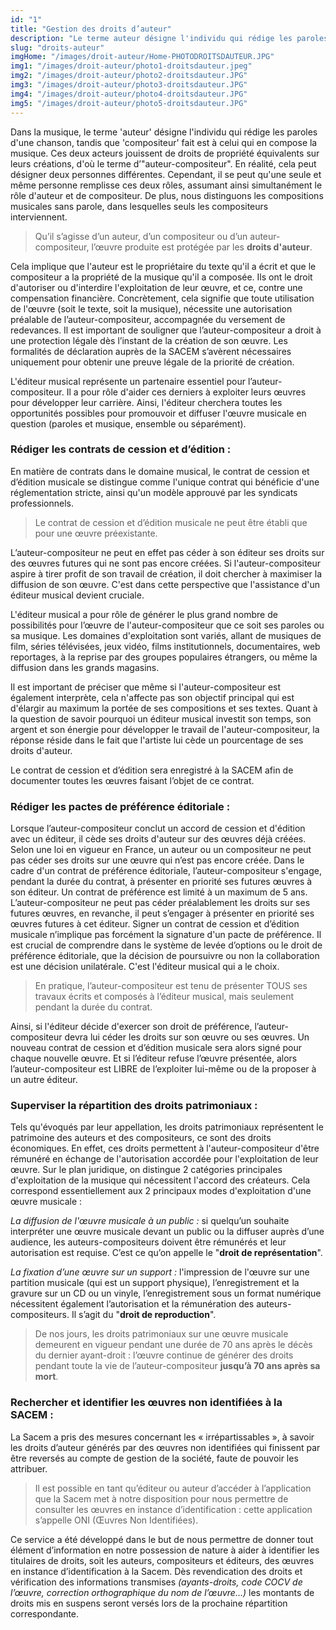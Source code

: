 ```yaml
---
id: "1"
title: "Gestion des droits d’auteur"
description: "Le terme auteur désigne l'individu qui rédige les paroles d'une chanson"
slug: "droits-auteur"
imgHome: "/images/droit-auteur/Home-PHOTODROITSDAUTEUR.JPG"
img1: "/images/droit-auteur/photo1-droitsdauteur.jpeg"
img2: "/images/droit-auteur/photo2-droitsdauteur.JPG"
img3: "/images/droit-auteur/photo3-droitsdauteur.JPG"
img4: "/images/droit-auteur/photo4-droitsdauteur.JPG"
img5: "/images/droit-auteur/photo5-droitsdauteur.JPG"
---
```


<!-- section:start -->

Dans la musique, le terme 'auteur' désigne l'individu qui rédige les paroles d'une chanson, tandis que 'compositeur' fait est à celui qui en compose la musique.
Ces deux acteurs jouissent de droits de propriété équivalents sur leurs créations, d'où le terme d’"auteur-compositeur". En réalité, cela peut désigner deux personnes différentes.
Cependant, il se peut qu'une seule et même personne remplisse ces deux rôles, assumant ainsi simultanément le rôle d'auteur et de compositeur. De plus, nous distinguons les compositions musicales sans parole, dans lesquelles seuls les compositeurs interviennent.

> Qu’il s’agisse d’un auteur, d’un compositeur ou d’un auteur-compositeur, l’œuvre produite est protégée par les **droits d'auteur**.

Cela implique que l'auteur est le propriétaire du texte qu'il a écrit et que le compositeur a la propriété de la musique qu'il a composée. Ils ont le droit d'autoriser ou d'interdire l'exploitation de leur œuvre, et ce, contre une compensation financière. Concrètement, cela signifie que toute utilisation de l'œuvre (soit le texte, soit la musique), nécessite une autorisation préalable de l’auteur-compositeur, accompagnée du versement de redevances. Il est important de souligner que l’auteur-compositeur a droit à une protection légale dès l’instant de la création de son œuvre. Les formalités de déclaration auprès de la SACEM s’avèrent nécessaires uniquement pour obtenir une preuve légale de la priorité de création.

L'éditeur musical représente un partenaire essentiel pour l’auteur-compositeur. Il a pour rôle d'aider ces derniers à exploiter leurs œuvres pour développer leur carrière. Ainsi, l'éditeur cherchera toutes les opportunités possibles pour promouvoir et diffuser l'œuvre musicale en question (paroles et musique, ensemble ou séparément).

<!-- section:end -->
<!-- section:start -->

### **Rédiger les contrats de cession et d’édition :**

En matière de contrats dans le domaine musical, le contrat de cession et d’édition musicale se distingue comme l'unique contrat qui bénéficie d'une réglementation stricte, ainsi qu'un modèle approuvé par les syndicats professionnels.

> Le contrat de cession et d’édition musicale ne peut être établi que pour une œuvre préexistante.

L’auteur-compositeur ne peut en effet pas céder à son éditeur ses droits sur des œuvres futures qui ne sont pas encore créées. Si l'auteur-compositeur aspire à tirer profit de son travail de création, il doit chercher à maximiser la diffusion de son œuvre. C'est dans cette perspective que l'assistance d'un éditeur musical devient cruciale.

L'éditeur musical a pour rôle de générer le plus grand nombre de possibilités pour l’œuvre de l'auteur-compositeur que ce soit ses paroles ou sa musique. Les domaines d'exploitation sont variés, allant de musiques de film, séries télévisées, jeux vidéo, films institutionnels, documentaires, web reportages, à la reprise par des groupes populaires étrangers, ou même la diffusion dans les grands magasins.

Il est important de préciser que même si l'auteur-compositeur est également interprète, cela n'affecte pas son objectif principal qui est d'élargir au maximum la portée de ses compositions et ses textes. Quant à la question de savoir pourquoi un éditeur musical investit son temps, son argent et son énergie pour développer le travail de l'auteur-compositeur, la réponse réside dans le fait que l'artiste lui cède un pourcentage de ses droits d'auteur.

Le contrat de cession et d’édition sera enregistré à la SACEM afin de documenter toutes les œuvres faisant l’objet de ce contrat.

<!-- section:end -->

<!-- section:start -->

### **Rédiger les pactes de préférence éditoriale :**

Lorsque l’auteur-compositeur conclut un accord de cession et d'édition avec un éditeur, il cède ses droits d'auteur sur des œuvres déjà créées.
Selon une loi en vigueur en France, un auteur ou un compositeur ne peut pas céder ses droits sur une œuvre qui n’est pas encore créée.
Dans le cadre d'un contrat de préférence éditoriale, l’auteur-compositeur s'engage, pendant la durée du contrat, à présenter en priorité ses futures œuvres à son éditeur. Un contrat de préférence est limité à un maximum de 5 ans.
L’auteur-compositeur ne peut pas céder préalablement les droits sur ses futures œuvres, en revanche, il peut s’engager à présenter en priorité ses œuvres futures à cet éditeur. Signer un contrat de cession et d’édition musicale n’implique pas forcément la signature d'un pacte de préférence.
Il est crucial de comprendre dans le système de levée d’options ou le droit de préférence éditoriale, que la décision de poursuivre ou non la collaboration est une décision unilatérale. C'est l'éditeur musical qui a le choix.

> En pratique, l’auteur-compositeur est tenu de présenter TOUS ses travaux écrits et composés à l’éditeur musical, mais seulement pendant la durée du contrat.

Ainsi, si l'éditeur décide d'exercer son droit de préférence, l’auteur-compositeur devra lui céder les droits sur son œuvre ou ses œuvres. Un nouveau contrat de cession et d’édition musicale sera alors signé pour chaque nouvelle œuvre.
Et si l’éditeur refuse l’œuvre présentée, alors l’auteur-compositeur est LIBRE de l’exploiter lui-même ou de la proposer à un autre éditeur.

<!-- section:end -->
<!-- section:start -->

### **Superviser la répartition des droits patrimoniaux :**

Tels qu'évoqués par leur appellation, les droits patrimoniaux représentent le patrimoine des auteurs et des compositeurs, ce sont des droits économiques.
En effet, ces droits permettent à l'auteur-compositeur d'être rémunéré en échange de l'autorisation accordée pour l'exploitation de leur œuvre.
Sur le plan juridique, on distingue 2 catégories principales d'exploitation de la musique qui nécessitent l'accord des créateurs. Cela correspond essentiellement aux 2 principaux modes d'exploitation d'une œuvre musicale :

_La diffusion de l'œuvre musicale à un public :_ si quelqu’un souhaite interpréter une œuvre musicale devant un public ou la diffuser auprès d’une audience, les auteurs-compositeurs doivent être rémunérés et leur autorisation est requise. C’est ce qu’on appelle le "**droit de représentation**".

_La fixation d’une œuvre sur un support :_ l'impression de l'œuvre sur une partition musicale (qui est un support physique), l’enregistrement et la gravure sur un CD ou un vinyle, l’enregistrement sous un format numérique nécessitent également l’autorisation et la rémunération des auteurs-compositeurs. Il s’agit du "**droit de reproduction**".

> De nos jours, les droits patrimoniaux sur une œuvre musicale demeurent en vigueur pendant une durée de 70 ans après le décès du dernier ayant-droit : l’œuvre continue de générer des droits pendant toute la vie de l’auteur-compositeur **jusqu’à 70 ans après sa mort**.

<!-- section:end -->

<!-- section:start -->

### **Rechercher et identifier les œuvres non identifiées à la SACEM :**

La Sacem a pris des mesures concernant les « irrépartissables », à savoir les droits d’auteur générés par des œuvres non identifiées qui finissent par être reversés au compte de gestion de la société, faute de pouvoir les attribuer.

> Il est possible en tant qu’éditeur ou auteur d’accéder à l’application que la Sacem met à notre disposition pour nous permettre de consulter les œuvres en instance d’identification : cette application s’appelle ONI (Œuvres Non Identifiées).

Ce service a été développé dans le but de nous permettre de donner tout élément d’information en notre possession de nature à aider à identifier les titulaires de droits, soit les auteurs, compositeurs et éditeurs, des œuvres en instance d’identification à la Sacem. Dès revendication des droits et vérification des informations transmises _(ayants-droits, code COCV de l’œuvre, correction orthographique du nom de l’œuvre…)_ les montants de droits mis en suspens seront versés lors de la prochaine répartition correspondante.
